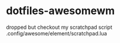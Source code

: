 # dotfiles-awesomewm
dropped
but checkout my scratchpad script
.config/awesome/element/scratchpad.lua
